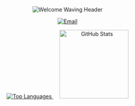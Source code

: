 <div align="center">

  <img src="https://capsule-render.vercel.app/api?type=waving&color=ADD8E6,87CEEB&text=Welcome%20to%20My%20GitHub!&fontColor=ffffff&fontSize=40&height=150&section=header" alt="Welcome Waving Header"/>

  <p>
    <a href="mailto:jungwon.park@cscloud.co.jp" target="_blank">
      <img src="https://img.shields.io/badge/Email-EA4335.svg?style=for-the-badge&logo=Gmail&logoColor=white" alt="Email"/>
    </a>
  </p>

  <a href="https://github.com/anuraghazra/github-readme-stats" style="margin: 0 8px;"> <img src="https://github-readme-stats.vercel.app/api/top-langs/?username=jungwon-csc&layout=compact&theme=transparent" alt="Top Languages" />
  </a>
  <a href="https://github.com/anuraghazra/github-readme-stats" style="margin: 0 8px;"> <img height="180" src="https://github-readme-stats.vercel.app/api?username=jungwon-csc&show_icons=true&theme=transparent&rank_icon=github" alt="GitHub Stats" />
  </a>

</div>
<!--
**jungwon-csc/jungwon-csc** is a ✨ _special_ ✨ repository because its `README.md` (this file) appears on your GitHub profile.

Here are some ideas to get you started:

- 🔭 I’m currently working on ...
- 🌱 I’m currently learning ...
- 👯 I’m looking to collaborate on ...
- 🤔 I’m looking for help with ...
- 💬 Ask me about ...
- 📫 How to reach me: ...
- 😄 Pronouns: ...
- ⚡ Fun fact: ...
-->
